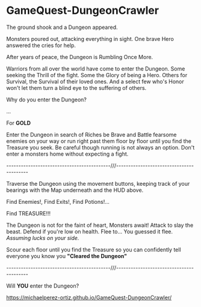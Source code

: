 # GameQuest-DungeonCrawler

The ground shook and a Dungeon appeared.

Monsters poured out, attacking everything in sight.
One brave Hero answered the cries for help.

After years of peace, the Dungeon is Rumbling Once More.

Warriors from all over the world have come to enter the Dungeon.
Some seeking the Thrill of the fight.
Some the Glory of being a Hero.
Others for Survival, the Survival of their loved ones.
And a select few who's Honor won't let them turn a blind eye to the suffering of others.

Why do you enter the Dungeon?

...

For **GOLD**


Enter the Dungeon in search of Riches be Brave and Battle fearsome enemies on your way or run right past them floor by floor until you find the Treasure you seek.
Be careful though running is not always an option.
Don't enter a monsters home without expecting a fight.

-------------------------------------------///-----------------------------------------

Traverse the Dungeon using the movement buttons, keeping track of your bearings with the Map underneath and the HUD above.

Find Enemies!, Find Exits!, Find Potions!...

Find TREASURE!!!

The Dungeon is not for the faint of heart, Monsters await!
 Attack to slay the beast.
 Defend if you're low on health.
 Flee to...
 You guessed it flee. *Assuming lucks on your side.*

Scour each floor until you find the Treasure so you can confidently tell everyone you know you **"Cleared the Dungeon"**


-------------------------------------------///-----------------------------------------


Will **YOU** enter the Dungeon?

https://michaelperez-ortiz.github.io/GameQuest-DungeonCrawler/